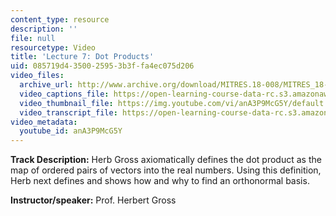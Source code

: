 ```yaml
---
content_type: resource
description: ''
file: null
resourcetype: Video
title: 'Lecture 7: Dot Products'
uid: 085719d4-3500-2595-3b3f-fa4ec075d206
video_files:
  archive_url: http://www.archive.org/download/MITRES.18-008/MITRES_18-008_Part3_lec7_300k.mp4
  video_captions_file: https://open-learning-course-data-rc.s3.amazonaws.com/res-18-008-calculus-revisited-complex-variables-differential-equations-and-linear-algebra-fall-2011/fdcfd55193d95aff96bc98a26381d0f4_anA3P9McG5Y.vtt
  video_thumbnail_file: https://img.youtube.com/vi/anA3P9McG5Y/default.jpg
  video_transcript_file: https://open-learning-course-data-rc.s3.amazonaws.com/res-18-008-calculus-revisited-complex-variables-differential-equations-and-linear-algebra-fall-2011/b3dd9468cd1af6150e05f2b07e6413b3_anA3P9McG5Y.pdf
video_metadata:
  youtube_id: anA3P9McG5Y
---
```


**Track Description:** Herb Gross axiomatically defines the dot product as the map of ordered pairs of vectors into the real numbers. Using this definition, Herb next defines and shows how and why to find an orthonormal basis.

**Instructor/speaker:** Prof. Herbert Gross